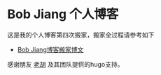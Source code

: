 # Bob Jiang 个人博客

这是我的个人博客第四次搬家，搬家全过程请参考如下

- [Bob Jiang博客搬家博文](https://www.bobjiang.com/blog-migration-4/)

感谢朋友 [老胡](http://blog.dteam.top/) 及其团队提供的hugo支持。
